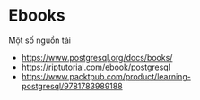 # Ebooks

Một số nguồn tải

- https://www.postgresql.org/docs/books/
- https://riptutorial.com/ebook/postgresql
- https://www.packtpub.com/product/learning-postgresql/9781783989188